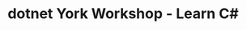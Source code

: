 ---
layout: event
title: dotnet York Workshop - Learn C#
description: A hands on workshop learning C#
img: main.jpg
talk-title: Learn C#
talk-description: |
    A hands on workshop learning C#.
links:
  - https://www.meetup.com/dotnetYork/events/260847232/
  - https://dotnetyork.co.uk/
---